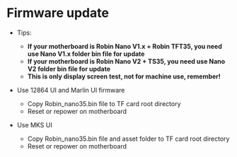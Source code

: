# Firmware update

- Tips: 
  - **If your motherboard is Robin Nano V1.x + Robin TFT35, you need use Nano V1.x folder bin file for update**
  - **If your motherboard is Robin Nano V2 + TS35, you need use Nano V2 folder bin file for update**
  - **This is only display screen test, not for machine use, remember!**

- Use 12864 UI and Marlin UI firmware
  - Copy Robin_nano35.bin file to TF card root directory
  - Reset or repower on motherboard

- Use MKS UI
  - Copy Robin_nano35.bin file and asset folder to TF card root directory
  - Reset or repower on motherboard
